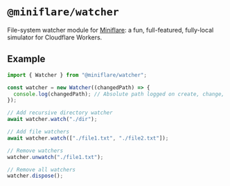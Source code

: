 # `@miniflare/watcher`

File-system watcher module for
[Miniflare](https://github.com/cloudflare/miniflare): a fun, full-featured,
fully-local simulator for Cloudflare Workers.

## Example

```js
import { Watcher } from "@miniflare/watcher";

const watcher = new Watcher((changedPath) => {
  console.log(changedPath); // Absolute path logged on create, change, delete
});

// Add recursive directory watcher
await watcher.watch("./dir");

// Add file watchers
await watcher.watch(["./file1.txt", "./file2.txt"]);

// Remove watchers
watcher.unwatch("./file1.txt");

// Remove all watchers
watcher.dispose();
```
